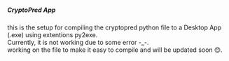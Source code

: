 <h5>
CryptoPred App
</h5>

<p>
this is the setup for compiling the cryptopred python file to a Desktop App (.exe) using extentions py2exe. <br>
Currently, it is not working due to some error -_-.<br>
working on the file to make it easy to compile and will be updated soon 😊.

</P>
